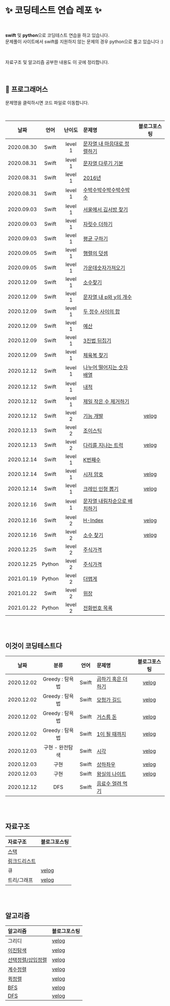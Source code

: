 # ✨ 코딩테스트 연습 레포 ✨

</br>

**swift** 및 **python**으로 코딩테스트 연습을 하고 있습니다.
</br>
문제풀이 사이트에서 swift를 지원하지 않는 문제의 경우 python으로 풀고 있습니다 :) 

</br>

자료구조 및 알고리즘 공부한 내용도 이 곳에 정리합니다.

</br>

## 📄 프로그래머스


문제명을 클릭하시면 코드 파일로 이동합니다.

</br>

날짜        |  언어 | 난이도  |문제명|블로그포스팅
:-------------------------:|:-------------------------: |:-------------------------:    |:-------------------------   |:-------------------------:  
2020.08.30| Swift    |level 1 |[문자열 내 마음대로 정렬하기](https://github.com/gwajeong/codingTestPractice/blob/master/%ED%94%84%EB%A1%9C%EA%B7%B8%EB%9E%98%EB%A8%B8%EC%8A%A4/%EB%AC%B8%EC%9E%90%EC%97%B4%EB%82%B4%EB%A7%88%EC%9D%8C%EB%8C%80%EB%A1%9C%EC%A0%95%EB%A0%AC%ED%95%98%EA%B8%B0.playground/Contents.swift) |  |
2020.08.31| Swift    |level 1 |[문자열 다루기 기본](https://github.com/gwajeong/codingTestPractice/blob/master/%ED%94%84%EB%A1%9C%EA%B7%B8%EB%9E%98%EB%A8%B8%EC%8A%A4/%EB%AC%B8%EC%9E%90%EC%97%B4%EB%8B%A4%EB%A3%A8%EA%B8%B0%EA%B8%B0%EB%B3%B8.playground/Contents.swift) |  |
2020.08.31| Swift    |level 1 |[2016년](https://github.com/gwajeong/codingTestPractice/blob/master/%ED%94%84%EB%A1%9C%EA%B7%B8%EB%9E%98%EB%A8%B8%EC%8A%A4/2016%EB%85%84.playground/Contents.swift) |  |
2020.08.31| Swift    |level 1 |[수박수박수박수박수박수](https://github.com/gwajeong/codingTestPractice/blob/master/%ED%94%84%EB%A1%9C%EA%B7%B8%EB%9E%98%EB%A8%B8%EC%8A%A4/%EC%88%98%EB%B0%95%EC%88%98%EB%B0%95%EC%88%98%EB%B0%95.playground/Contents.swift) |  |
2020.09.03| Swift    |level 1 |[서울에서 김서방 찾기](https://github.com/gwajeong/codingTestPractice/blob/master/%ED%94%84%EB%A1%9C%EA%B7%B8%EB%9E%98%EB%A8%B8%EC%8A%A4/%EC%84%9C%EC%9A%B8%EC%97%90%EC%84%9C%20%EA%B9%80%EC%84%9C%EB%B0%A9%20%EC%B0%BE%EA%B8%B0.playground/Contents.swift) |  |
2020.09.03| Swift    |level 1 |[자릿수 더하기](https://github.com/gwajeong/codingTestPractice/blob/master/%ED%94%84%EB%A1%9C%EA%B7%B8%EB%9E%98%EB%A8%B8%EC%8A%A4/%EC%9E%90%EB%A6%BF%EC%88%98%20%EB%8D%94%ED%95%98%EA%B8%B0.playground/Contents.swift) |  |
2020.09.03| Swift    |level 1 |[평균 구하기](https://github.com/gwajeong/codingTestPractice/blob/master/%ED%94%84%EB%A1%9C%EA%B7%B8%EB%9E%98%EB%A8%B8%EC%8A%A4/%ED%8F%89%EA%B7%A0%20%EA%B5%AC%ED%95%98%EA%B8%B0.playground/Contents.swift) |  |
2020.09.05| Swift    |level 1 |[행렬의 덧셈](https://github.com/gwajeong/codingTestPractice/blob/master/%ED%94%84%EB%A1%9C%EA%B7%B8%EB%9E%98%EB%A8%B8%EC%8A%A4/%ED%96%89%EB%A0%AC%EC%9D%98%20%EB%8D%A7%EC%85%88.playground/Contents.swift) |  |
2020.09.05| Swift    |level 1 |[가운데숫자가져오기](https://github.com/gwajeong/codingTestPractice/blob/master/%ED%94%84%EB%A1%9C%EA%B7%B8%EB%9E%98%EB%A8%B8%EC%8A%A4/%EA%B0%80%EC%9A%B4%EB%8D%B0%EC%88%AB%EC%9E%90%EA%B0%80%EC%A0%B8%EC%98%A4%EA%B8%B0.playground/Contents.swift) |  |
2020.12.09| Swift    |level 1 |[소수찾기](https://github.com/gwajeong/codingTestPractice/blob/master/%ED%94%84%EB%A1%9C%EA%B7%B8%EB%9E%98%EB%A8%B8%EC%8A%A4/%EC%86%8C%EC%88%98%EC%B0%BE%EA%B8%B0.playground/Contents.swift) |  |
2020.12.09| Swift    |level 1 |[문자열 내 p와 y의 개수](https://github.com/gwajeong/codingTestPractice/blob/master/%ED%94%84%EB%A1%9C%EA%B7%B8%EB%9E%98%EB%A8%B8%EC%8A%A4/%EB%AC%B8%EC%9E%90%EC%97%B4%20%EB%82%B4%20p%EC%99%80%20y%EC%9D%98%20%EA%B0%9C%EC%88%98.playground/Contents.swift) |  |
2020.12.09| Swift    |level 1 |[두 정수 사이의 합](https://github.com/gwajeong/codingTestPractice/blob/master/%ED%94%84%EB%A1%9C%EA%B7%B8%EB%9E%98%EB%A8%B8%EC%8A%A4/%EB%91%90%20%EC%A0%95%EC%88%98%20%EC%82%AC%EC%9D%B4%EC%9D%98%20%ED%95%A9.playground/Contents.swift) |  |
2020.12.09| Swift    |level 1 |[예산](https://github.com/gwajeong/codingTestPractice/blob/master/%ED%94%84%EB%A1%9C%EA%B7%B8%EB%9E%98%EB%A8%B8%EC%8A%A4/%EC%98%88%EC%82%B0.playground/Contents.swift) |  |
2020.12.09| Swift    |level 1 |[3진법 뒤집기](https://github.com/gwajeong/codingTestPractice/blob/master/%ED%94%84%EB%A1%9C%EA%B7%B8%EB%9E%98%EB%A8%B8%EC%8A%A4/3%EC%A7%84%EB%B2%95%20%EB%92%A4%EC%A7%91%EA%B8%B0.playground/Contents.swift) |  |
2020.12.09| Swift    |level 1 |[체육복 찾기](https://github.com/gwajeong/codingTestPractice/blob/master/%ED%94%84%EB%A1%9C%EA%B7%B8%EB%9E%98%EB%A8%B8%EC%8A%A4/%EC%B2%B4%EC%9C%A1%EB%B3%B5%20%EC%B0%BE%EA%B8%B0.playground/Contents.swift) |  |
2020.12.12| Swift    |level 1 |[나누어 떨어지는 숫자 배열](https://github.com/gwajeong/codingTestPractice/tree/master/%ED%94%84%EB%A1%9C%EA%B7%B8%EB%9E%98%EB%A8%B8%EC%8A%A4/%EB%82%98%EB%88%84%EC%96%B4%20%EB%96%A8%EC%96%B4%EC%A7%80%EB%8A%94%20%EC%88%AB%EC%9E%90%20%EB%B0%B0%EC%97%B4.playground) |  |
2020.12.12| Swift    |level 1 |[내적](https://github.com/gwajeong/codingTestPractice/blob/master/%ED%94%84%EB%A1%9C%EA%B7%B8%EB%9E%98%EB%A8%B8%EC%8A%A4/%EB%82%B4%EC%A0%81.playground/Contents.swift) |  |
2020.12.12| Swift    |level 1 |[제일 작은 수 제거하기](https://github.com/gwajeong/codingTestPractice/blob/master/%ED%94%84%EB%A1%9C%EA%B7%B8%EB%9E%98%EB%A8%B8%EC%8A%A4/%EC%A0%9C%EC%9D%BC%20%EC%9E%91%EC%9D%80%20%EC%88%98%20%EC%A0%9C%EA%B1%B0%ED%95%98%EA%B8%B0.playground/Contents.swift) |  |
2020.12.12| Swift    |level 2 |[기능 개발](https://github.com/gwajeong/codingTestPractice/blob/master/%ED%94%84%EB%A1%9C%EA%B7%B8%EB%9E%98%EB%A8%B8%EC%8A%A4/%EA%B8%B0%EB%8A%A5%EA%B0%9C%EB%B0%9C.playground/Contents.swift) | [velog](https://velog.io/@sso0022/swift-%EA%B8%B0%EB%8A%A5%EA%B0%9C%EB%B0%9C) |
2020.12.13| Swift    |level 2 |[조이스틱](https://github.com/gwajeong/codingTestPractice/blob/master/%ED%94%84%EB%A1%9C%EA%B7%B8%EB%9E%98%EB%A8%B8%EC%8A%A4/%EC%A1%B0%EC%9D%B4%EC%8A%A4%ED%8B%B1.playground/Contents.swift) |  |
2020.12.13| Swift    |level 2 |[다리를 지나는 트럭](https://github.com/gwajeong/codingTestPractice/blob/master/%ED%94%84%EB%A1%9C%EA%B7%B8%EB%9E%98%EB%A8%B8%EC%8A%A4/%EB%8B%A4%EB%A6%AC%EB%A5%BC%20%EC%A7%80%EB%82%98%EB%8A%94%20%ED%8A%B8%EB%9F%AD.playground/Contents.swift) |[velog](https://velog.io/@sso0022/swift-%EB%8B%A4%EB%A6%AC%EB%A5%BC-%EC%A7%80%EB%82%98%EB%8A%94-%ED%8A%B8%EB%9F%AD)|
2020.12.14| Swift    |level 1 |[K번째수](https://github.com/gwajeong/codingTestPractice/blob/master/%ED%94%84%EB%A1%9C%EA%B7%B8%EB%9E%98%EB%A8%B8%EC%8A%A4/K%EB%B2%88%EC%A7%B8%EC%88%98.playground/Contents.swift) |  |
2020.12.14| Swift    |level 1 |[시저 암호](https://github.com/gwajeong/codingTestPractice/blob/master/%ED%94%84%EB%A1%9C%EA%B7%B8%EB%9E%98%EB%A8%B8%EC%8A%A4/%EC%8B%9C%EC%A0%80%EC%95%94%ED%98%B8.playground/Contents.swift) |[velog](https://velog.io/@sso0022/swift-%EC%8B%9C%EC%A0%80-%EC%95%94%ED%98%B8)  |
2020.12.14| Swift    |level 1 |[크레인 인형 뽑기](https://github.com/gwajeong/codingTestPractice/blob/master/%ED%94%84%EB%A1%9C%EA%B7%B8%EB%9E%98%EB%A8%B8%EC%8A%A4/%ED%81%AC%EB%A0%88%EC%9D%B8%20%EC%9D%B8%ED%98%95%EB%BD%91%EA%B8%B0%20%EA%B2%8C%EC%9E%84.playground/Contents.swift) |[velog](https://velog.io/@sso0022/swift-%ED%81%AC%EB%A0%88%EC%9D%B8-%EC%9D%B8%ED%98%95%EB%BD%91%EA%B8%B0-%EA%B2%8C%EC%9E%84)|
2020.12.16| Swift    |level 1 |[문자열 내림차순으로 배치하기](https://github.com/gwajeong/codingTestPractice/blob/master/%ED%94%84%EB%A1%9C%EA%B7%B8%EB%9E%98%EB%A8%B8%EC%8A%A4/%EB%AC%B8%EC%9E%90%EC%97%B4%20%EB%82%B4%EB%A6%BC%EC%B0%A8%EC%88%9C%EC%9C%BC%EB%A1%9C%20%EB%B0%B0%EC%B9%98%ED%95%98%EA%B8%B0.playground/Contents.swift) |  |
2020.12.16| Swift    |level 2 |[H-Index](https://github.com/gwajeong/codingTestPractice/blob/master/%ED%94%84%EB%A1%9C%EA%B7%B8%EB%9E%98%EB%A8%B8%EC%8A%A4/H-Index.playground/Contents.swift) | [velog](https://velog.io/@sso0022/swift-H-Index) |
2020.12.16| Swift    |level 2 |[소수 찾기](https://github.com/gwajeong/codingTestPractice/blob/master/%ED%94%84%EB%A1%9C%EA%B7%B8%EB%9E%98%EB%A8%B8%EC%8A%A4/%EC%86%8C%EC%88%98%20%EC%B0%BE%EA%B8%B0.playground/Contents.swift) | [velog](https://velog.io/@sso0022/swift-%EC%86%8C%EC%88%98-%EC%B0%BE%EA%B8%B0)|
2020.12.25| Swift    |level 2 |[주식가격](https://github.com/gwajeong/codingTestPractice/blob/master/%ED%94%84%EB%A1%9C%EA%B7%B8%EB%9E%98%EB%A8%B8%EC%8A%A4/%EC%A3%BC%EC%8B%9D%EA%B0%80%EA%B2%A9.playground/Contents.swift) |  |
2020.12.25| Python    |level 2 |[주식가격](https://github.com/gwajeong/codingTestPractice/blob/master/%ED%94%84%EB%A1%9C%EA%B7%B8%EB%9E%98%EB%A8%B8%EC%8A%A4/Python/%EC%A3%BC%EC%8B%9D%EA%B0%80%EA%B2%A9.py)|  |
2021.01.19| Python    |level 2 |[더맵게](https://github.com/gwajeong/swiftAlgorithm/blob/master/%ED%94%84%EB%A1%9C%EA%B7%B8%EB%9E%98%EB%A8%B8%EC%8A%A4/Python/%EB%8D%94%EB%A7%B5%EA%B2%8C.py)|  |
2021.01.22| Swift    |level 2 |[위장](https://github.com/gwajeong/swiftAlgorithm/blob/master/%ED%94%84%EB%A1%9C%EA%B7%B8%EB%9E%98%EB%A8%B8%EC%8A%A4/%EC%9C%84%EC%9E%A5.playground/Contents.swift)|  |
2021.01.22| Python    |level 2 |[전화번호 목록](https://github.com/gwajeong/swiftAlgorithm/blob/master/%ED%94%84%EB%A1%9C%EA%B7%B8%EB%9E%98%EB%A8%B8%EC%8A%A4/Python/%EC%A0%84%ED%99%94%EB%B2%88%ED%98%B8%20%EB%AA%A9%EB%A1%9D.py)|  

</br>
</br>

## 이것이 코딩테스트다

날짜   |분류     |  언어 |문제명|블로그포스팅
:-------------------------:|:-------------------------: |:-------------------------:    |:-------------------------   |:-------------------------:   
2020.12.02|Greedy : 탐욕법     |Swift |[곱하기 혹은 더하기](https://github.com/gwajeong/codingTestPractice/blob/master/%EC%9D%B4%EA%B2%83%EC%9D%B4%EC%BD%94%EB%94%A9%ED%85%8C%EC%8A%A4%ED%8A%B8%EB%8B%A4/%EA%B3%B1%ED%95%98%EA%B8%B0%20%ED%98%B9%EC%9D%80%20%EB%8D%94%ED%95%98%EA%B8%B0.playground/Contents.swift) |  [velog](https://velog.io/@sso0022/%EA%B7%B8%EB%A6%AC%EB%94%94-%EA%B3%B1%ED%95%98%EA%B8%B0-%ED%98%B9%EC%9D%80-%EB%8D%94%ED%95%98%EA%B8%B0-swift)|
2020.12.02|Greedy : 탐욕법     |Swift |[모험가 길드](https://github.com/gwajeong/codingTestPractice/blob/master/%EC%9D%B4%EA%B2%83%EC%9D%B4%EC%BD%94%EB%94%A9%ED%85%8C%EC%8A%A4%ED%8A%B8%EB%8B%A4/%EB%AA%A8%ED%97%98%EA%B0%80%20%EA%B8%B8%EB%93%9C.playground/Contents.swift) | [velog](https://velog.io/@sso0022/%EA%B7%B8%EB%A6%AC%EB%94%94-%EB%AA%A8%ED%97%98%EA%B0%80-%EA%B8%B8%EB%93%9C-swift) |
2020.12.02|Greedy : 탐욕법     |Swift |[거스름 돈](https://github.com/gwajeong/codingTestPractice/blob/master/%EC%9D%B4%EA%B2%83%EC%9D%B4%EC%BD%94%EB%94%A9%ED%85%8C%EC%8A%A4%ED%8A%B8%EB%8B%A4/%EA%B1%B0%EC%8A%A4%EB%A6%84%20%EB%8F%88.playground/Contents.swift) | [velog](https://velog.io/@sso0022/%EA%B7%B8%EB%A6%AC%EB%94%94-%EA%B1%B0%EC%8A%A4%EB%A6%84-%EB%8F%88) |
2020.12.02|Greedy : 탐욕법     |Swift | [1이 될 때까지](https://github.com/gwajeong/codingTestPractice/blob/master/%EC%9D%B4%EA%B2%83%EC%9D%B4%EC%BD%94%EB%94%A9%ED%85%8C%EC%8A%A4%ED%8A%B8%EB%8B%A4/1%EC%9D%B4%20%EB%90%A0%20%EB%95%8C%EA%B9%8C%EC%A7%80.playground/Contents.swift)| [velog](https://velog.io/@sso0022/%EA%B7%B8%EB%A6%AC%EB%94%94-1%EC%9D%B4-%EB%90%A0-%EB%95%8C%EA%B9%8C%EC%A7%80-swift) |
2020.12.03|구현 - 완전탐색 |Swift |[시각](https://github.com/gwajeong/codingTestPractice/blob/master/%EC%9D%B4%EA%B2%83%EC%9D%B4%EC%BD%94%EB%94%A9%ED%85%8C%EC%8A%A4%ED%8A%B8%EB%8B%A4/%EC%8B%9C%EA%B0%81.playground/Contents.swift) | [velog](https://velog.io/@sso0022/%EA%B5%AC%ED%98%84-%EC%8B%9C%EA%B0%81-swift-norusvpn) |
2020.12.03|구현|Swift |[상하좌우](https://github.com/gwajeong/codingTestPractice/blob/master/%EC%9D%B4%EA%B2%83%EC%9D%B4%EC%BD%94%EB%94%A9%ED%85%8C%EC%8A%A4%ED%8A%B8%EB%8B%A4/%EC%83%81%ED%95%98%EC%A2%8C%EC%9A%B0.playground/Contents.swift) |[velog](https://velog.io/@sso0022/%EA%B5%AC%ED%98%84-%EC%83%81%ED%95%98%EC%A2%8C%EC%9A%B0-swift)  |
2020.12.03|구현|Swift |[왕실의 나이트](https://github.com/gwajeong/codingTestPractice/blob/master/%EC%9D%B4%EA%B2%83%EC%9D%B4%EC%BD%94%EB%94%A9%ED%85%8C%EC%8A%A4%ED%8A%B8%EB%8B%A4/%EC%99%95%EC%8B%A4%EC%9D%98%20%EB%82%98%EC%9D%B4%ED%8A%B8.playground/Contents.swift) | [velog](https://velog.io/@sso0022/%EA%B5%AC%ED%98%84-%EC%99%95%EC%8B%A4%EC%9D%98-%EB%82%98%EC%9D%B4%ED%8A%B8-swift) |
2020.12.12|DFS|Swift |[음료수 얼려 먹기](https://github.com/gwajeong/codingTestPractice/blob/master/%EC%9D%B4%EA%B2%83%EC%9D%B4%EC%BD%94%EB%94%A9%ED%85%8C%EC%8A%A4%ED%8A%B8%EB%8B%A4/%EC%9D%8C%EB%A3%8C%EC%88%98%20%EC%96%BC%EB%A0%A4%20%EB%A8%B9%EA%B8%B0.playground/Contents.swift) |  |




</br>
</br>

## 자료구조

자료구조       |블로그포스팅
:-------------------------|:------------------------- 
[스택](https://github.com/gwajeong/codingTestPractice/blob/master/%EC%9E%90%EB%A3%8C%EA%B5%AC%EC%A1%B0/Stack.playground/Contents.swift)||[velog](https://velog.io/@sso0022/swift-%EC%8A%A4%ED%83%9D-stack)
[링크드리스트](https://github.com/gwajeong/codingTestPractice/blob/master/%EC%9E%90%EB%A3%8C%EA%B5%AC%EC%A1%B0/LinkedList.playground/Contents.swift)||[velog](https://velog.io/@sso0022/swift-%EB%B0%B0%EC%97%B4%EA%B3%BC-%EC%97%B0%EA%B2%B0%EB%A6%AC%EC%8A%A4%ED%8A%B8)
큐|[velog](https://velog.io/@sso0022/swift-%ED%81%90-queue)|
트리/그래프|[velog](https://velog.io/@sso0022/swift-%ED%8A%B8%EB%A6%AC-%EA%B7%B8%EB%9E%98%ED%94%84)|

</br>
</br>

## 알고리즘

알고리즘     |블로그포스팅
:-------------------------|:------------------------- 
그리디|[velog](https://velog.io/@sso0022/%EC%95%8C%EA%B3%A0%EB%A6%AC%EC%A6%98-%EA%B7%B8%EB%A6%AC%EB%94%94-Greedy-%ED%83%90%EC%9A%95%EB%B2%95)|
[이진탐색](https://github.com/gwajeong/codingTestPractice/blob/master/%EC%95%8C%EA%B3%A0%EB%A6%AC%EC%A6%98/%EC%9D%B4%EC%A7%84%ED%83%90%EC%83%89.playground/Contents.swift)|[velog](https://velog.io/@sso0022/swift-python-%EC%9D%B4%EC%A7%84%ED%83%90%EC%83%89-Binary-Search)|
[선택정렬/삽입정렬](https://github.com/gwajeong/codingTestPractice/blob/master/%EC%95%8C%EA%B3%A0%EB%A6%AC%EC%A6%98/%EC%A0%95%EB%A0%AC.playground/Contents.swift)|[velog](https://velog.io/@sso0022/swift-%EC%A0%95%EB%A0%AC-%EC%95%8C%EA%B3%A0%EB%A6%AC%EC%A6%98-%EC%BD%94%EB%93%9C)|
[계수정렬](https://github.com/gwajeong/codingTestPractice/blob/master/%EC%95%8C%EA%B3%A0%EB%A6%AC%EC%A6%98/%EA%B3%84%EC%88%98%20%EC%A0%95%EB%A0%AC.playground/Contents.swift)|[velog](https://velog.io/@sso0022/swift-%EC%A0%95%EB%A0%AC-%EC%95%8C%EA%B3%A0%EB%A6%AC%EC%A6%98-%EC%BD%94%EB%93%9C)|
[퀵정렬](https://github.com/gwajeong/codingTestPractice/blob/master/%EC%95%8C%EA%B3%A0%EB%A6%AC%EC%A6%98/%ED%80%B5%20%EC%A0%95%EB%A0%AC.playground/Contents.swift)|[velog](https://velog.io/@sso0022/swift-%EC%A0%95%EB%A0%AC-%EC%95%8C%EA%B3%A0%EB%A6%AC%EC%A6%98-%EC%BD%94%EB%93%9C)|
[BFS](https://github.com/gwajeong/codingTestPractice/blob/master/%EC%95%8C%EA%B3%A0%EB%A6%AC%EC%A6%98/BFS.playground/Contents.swift)|[velog](https://velog.io/@sso0022/swift-dfs-bfs-%EA%B8%B0%EB%B3%B8)|
[DFS](https://github.com/gwajeong/codingTestPractice/blob/master/%EC%95%8C%EA%B3%A0%EB%A6%AC%EC%A6%98/DFS%EC%98%88%EC%A0%9C.playground/Contents.swift)|[velog](https://velog.io/@sso0022/swift-dfs-bfs-%EA%B8%B0%EB%B3%B8)|
</br>
</br>


